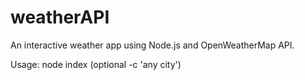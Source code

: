 # weatherAPI

An interactive weather app using Node.js and OpenWeatherMap API.

Usage:
  node index (optional -c 'any city')

